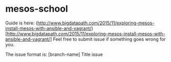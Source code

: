 # mesos-school
Guide is here: (http://www.bigdatapath.com/2015/11/exploring-mesos-install-mesos-with-ansible-and-vagrant/)[http://www.bigdatapath.com/2015/11/exploring-mesos-install-mesos-with-ansible-and-vagrant/]
Feel free to submit issue if something goes wrong for you.

The issue format is: [branch-name] Title issue